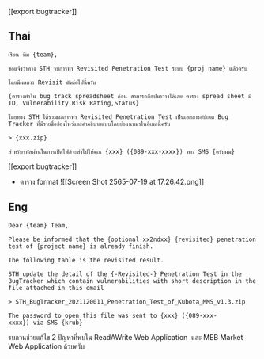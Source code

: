 [[export bugtracker]]

## Thai
```
เรียน ทีม {team},

ขอแจ้งว่าทาง STH จบการทำ Revisited Penetration Test ระบบ {proj name} แล้วครับ

โดยมีผลการ Revisit ดังต่อไปนี้ครับ

{ตารางทำใน bug track spreadsheet ก่อน สามารถก็อปมาวางได้เลย ตาราง spread sheet มี ID, Vulnerability,Risk Rating,Status}

โดยทาง STH ได้รวมผลการทำ Revisited Penetration Test เป็นเอกสารอัปเดต Bug Tracker ที่มีรายชื่อช่องโหว่และคำอธิบายแบบโดยย่อแนบมาในอีเมลนี้ครับ

> {xxx.zip}

สำหรับรหัสผ่านในการเปิดไฟล์จะส่งไปให้คุณ {xxx} ({089-xxx-xxxx}) ทาง SMS {ครับผม}
```
[[export bugtracker]]
- ตาราง format
![[Screen Shot 2565-07-19 at 17.26.42.png]]

## Eng
```
Dear {team} Team,

Please be informed that the {optional xx2ndxx} {revisited} penetration test of {project name} is already finish.

The following table is the revisited result.

STH update the detail of the {-Revisited-} Penetration Test in the BugTracker which contain vulnerabilities with short description in the file attached in this email

> STH_BugTracker_2021120011_Penetration_Test_of_Kubota_MMS_v1.3.zip

The password to open this file was sent to {xxx} ({089-xxx-xxxx}) via SMS {krub}

```

รบกวนช่วยแก้ไข 2 ปัญหาที่พบใน ReadAWrite Web Application  และ MEB Market Web Application ด้วยครับ